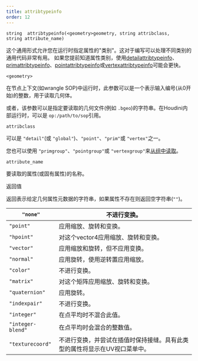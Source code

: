 ```yaml
---
title: attribtypeinfo
order: 12
---
```

`string  attribtypeinfo(<geometry>geometry, string attribclass, string attribute_name)`

这个通用形式允许您在运行时指定属性的"类别"。这对于编写可以处理不同类别的通用代码非常有用。
如果您提前知道属性类别，使用[detailattribtypeinfo](./detailattribtypeinfo "返回几何属性的类型信息")、[primattribtypeinfo](./primattribtypeinfo "返回几何属性的类型信息")、[pointattribtypeinfo](./pointattribtypeinfo "返回几何属性的类型信息")或[vertexattribtypeinfo](./vertexattribtypeinfo "返回几何属性的类型信息")可能会更快。

`<geometry>`

在节点上下文(如wrangle SOP)中运行时，此参数可以是一个表示输入编号(从0开始)的整数，用于读取几何体。

或者，该参数可以是指定要读取的几何文件(例如 `.bgeo`)的字符串。在Houdini内部运行时，可以是 `op:/path/to/sop`引用。

`attribclass`

可以是 `"detail"`(或 `"global"`)、`"point"`、`"prim"`或 `"vertex"`之一。

您也可以使用 `"primgroup"`、`"pointgroup"`或 `"vertexgroup"`来[从组中读取](../groups.html "在VEX中，您可以像读取属性一样读取图元/点/顶点组的内容")。

`attribute_name`

要读取的属性(或固有属性)的名称。

返回值

返回表示给定几何属性元数据的字符串，如果属性不存在则返回空字符串(`""`)。

| `"none"`          | 不进行变换。                                                               |
| ------------------- | -------------------------------------------------------------------------- |
| `"point"`         | 应用缩放、旋转和变换。                                                     |
| `"hpoint"`        | 对这个vector4应用缩放、旋转和变换。                                        |
| `"vector"`        | 应用缩放和旋转，但不应用变换。                                             |
| `"normal"`        | 应用旋转，使用逆转置应用缩放。                                             |
| `"color"`         | 不进行变换。                                                               |
| `"matrix"`        | 对这个矩阵应用缩放、旋转和变换。                                           |
| `"quaternion"`    | 应用旋转。                                                                 |
| `"indexpair"`     | 不进行变换。                                                               |
| `"integer"`       | 在点平均时不混合此值。                                                     |
| `"integer-blend"` | 在点平均时会混合的整数值。                                                 |
| `"texturecoord"`  | 不进行变换，并尝试在插值时保持接缝。具有此类型的属性将显示在UV视口菜单中。 |
